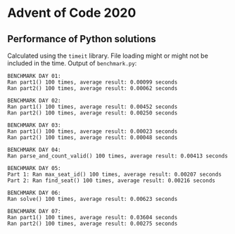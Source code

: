 # Advent of Code 2020
## Performance of Python solutions
Calculated using the `timeit` library. File loading might or might not be included in the time. Output of `benchmark.py`:

```
BENCHMARK DAY 01:
Ran part1() 100 times, average result: 0.00099 seconds
Ran part2() 100 times, average result: 0.00062 seconds

BENCHMARK DAY 02:
Ran part1() 100 times, average result: 0.00452 seconds
Ran part2() 100 times, average result: 0.00250 seconds

BENCHMARK DAY 03:
Ran part1() 100 times, average result: 0.00023 seconds
Ran part2() 100 times, average result: 0.00048 seconds

BENCHMARK DAY 04:
Ran parse_and_count_valid() 100 times, average result: 0.00413 seconds

BENCHMARK DAY 05:
Part 1: Ran max_seat_id() 100 times, average result: 0.00207 seconds
Part 2: Ran find_seat() 100 times, average result: 0.00216 seconds

BENCHMARK DAY 06:
Ran solve() 100 times, average result: 0.00623 seconds

BENCHMARK DAY 07:
Ran part1() 100 times, average result: 0.03604 seconds
Ran part2() 100 times, average result: 0.00275 seconds
```